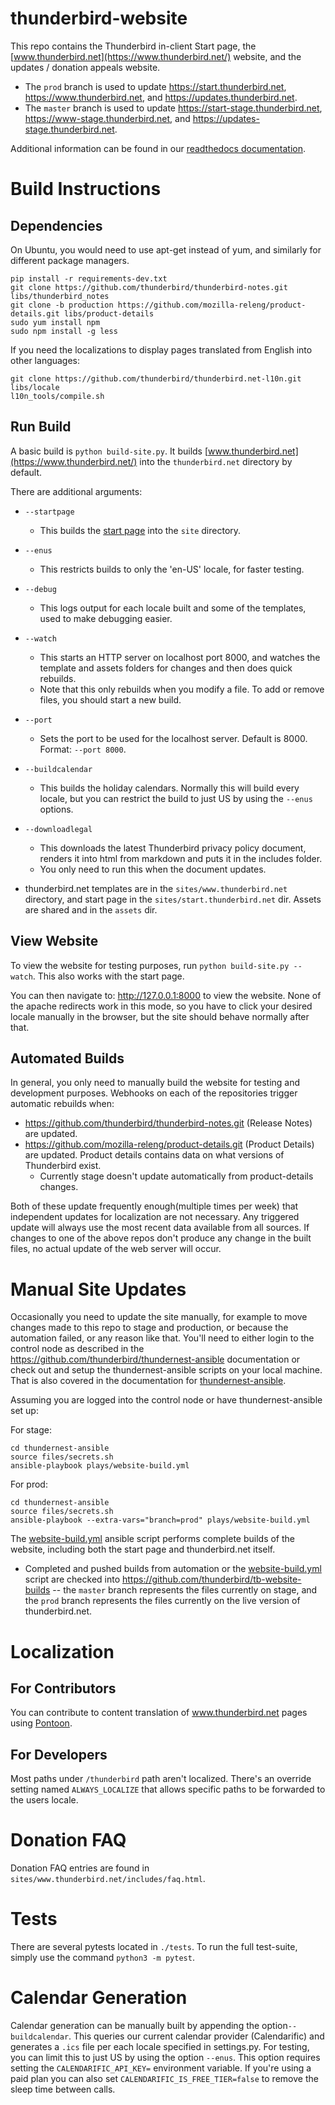 # thunderbird-website

This repo contains the Thunderbird in-client Start page, the [www.thunderbird.net](https://www.thunderbird.net/) website, and the updates / donation appeals website.
* The `prod` branch is used to update https://start.thunderbird.net, https://www.thunderbird.net, and https://updates.thunderbird.net.
* The `master` branch is used to update https://start-stage.thunderbird.net, https://www-stage.thunderbird.net, and https://updates-stage.thunderbird.net.

Additional information can be found in our [readthedocs documentation](https://thunderbird-website.readthedocs.io/en/latest/).

# Build Instructions

## Dependencies
On Ubuntu, you would need to use apt-get instead of yum, and similarly for different package managers.

```
pip install -r requirements-dev.txt
git clone https://github.com/thunderbird/thunderbird-notes.git libs/thunderbird_notes
git clone -b production https://github.com/mozilla-releng/product-details.git libs/product-details
sudo yum install npm
sudo npm install -g less
```

If you need the localizations to display pages translated from English into other languages:

```
git clone https://github.com/thunderbird/thunderbird.net-l10n.git libs/locale
l10n_tools/compile.sh
```

## Run Build

A basic build is `python build-site.py`.
It builds [www.thunderbird.net](https://www.thunderbird.net/) into the `thunderbird.net` directory by default.

There are additional arguments:

* `--startpage`
    * This builds the [start page](https://start.thunderbird.net/) into the `site` directory.
* `--enus`
    * This restricts builds to only the 'en-US' locale, for faster testing.
* `--debug`
    * This logs output for each locale built and some of the templates, used to make debugging easier.
* `--watch`
    * This starts an HTTP server on localhost port 8000, and watches the template and assets folders for changes and then does quick rebuilds.
    * Note that this only rebuilds when you modify a file. To add or remove files, you should start a new build.
* `--port`
    * Sets the port to be used for the localhost server. Default is 8000. Format: `--port 8000`.
* `--buildcalendar`
    * This builds the holiday calendars. Normally this will build every locale, but you can restrict the build to just US by using the `--enus` options.
* `--downloadlegal`
    * This downloads the latest Thunderbird privacy policy document, renders it into html from markdown and puts it in the includes folder. 
    * You only need to run this when the document updates.

* thunderbird.net templates are in the `sites/www.thunderbird.net` directory, and start page in the `sites/start.thunderbird.net` dir. Assets are shared and in the `assets` dir.

## View Website
To view the website for testing purposes, run `python build-site.py --watch`. This also works with the start page.

You can then navigate to: http://127.0.0.1:8000 to view the website. None of the apache redirects work in this mode, so you have to click your
desired locale manually in the browser, but the site should behave normally after that.

## Automated Builds
In general, you only need to manually build the website for testing and development purposes. Webhooks on each of the repositories trigger
automatic rebuilds when:

* https://github.com/thunderbird/thunderbird-notes.git (Release Notes) are updated.
* https://github.com/mozilla-releng/product-details.git (Product Details) are updated. Product details contains data on what versions of Thunderbird exist.
    * Currently stage doesn't update automatically from product-details changes.

Both of these update frequently enough(multiple times per week) that independent updates for localization are not necessary. Any triggered
update will always use the most recent data available from all sources. If changes to one of the above repos don't produce any change in the built files, no actual
update of the web server will occur.

# Manual Site Updates

Occasionally you need to update the site manually, for example to move changes made to this repo to stage and production, or because the automation
failed, or any reason like that. You'll need to either login to the control node as described in the https://github.com/thunderbird/thundernest-ansible documentation
or check out and setup the thundernest-ansible scripts on your local machine. That is also covered in the documentation for [thundernest-ansible](https://github.com/thunderbird/thundernest-ansible).

Assuming you are logged into the control node or have thundernest-ansible set up:

For stage:
```
cd thundernest-ansible
source files/secrets.sh
ansible-playbook plays/website-build.yml
```

For prod:
```
cd thundernest-ansible
source files/secrets.sh
ansible-playbook --extra-vars="branch=prod" plays/website-build.yml
```

The [website-build.yml](https://github.com/thunderbird/thundernest-ansible/blob/master/plays/website-build.yml) ansible script performs complete builds of the website, including both the start
page and thunderbird.net itself.

* Completed and pushed builds from automation or the [website-build.yml](https://github.com/thunderbird/thundernest-ansible/blob/master/plays/website-build.yml) script are checked into https://github.com/thunderbird/tb-website-builds -- the `master` branch represents the files currently on stage, and the `prod` branch represents the files currently on the live version of thunderbird.net.

# Localization

## For Contributors

You can contribute to content translation of www.thunderbird.net pages using [Pontoon](https://pontoon.mozilla.org/projects/thunderbirdnet/).

## For Developers

Most paths under `/thunderbird` path aren't localized. There's an override setting named `ALWAYS_LOCALIZE` that allows specific paths to be forwarded to the users locale.

# Donation FAQ

Donation FAQ entries are found in `sites/www.thunderbird.net/includes/faq.html`.

# Tests

There are several pytests located in `./tests`. To run the full test-suite, simply use the command `python3 -m pytest`.

# Calendar Generation

Calendar generation can be manually built by appending the option`--buildcalendar`. This queries our current calendar provider (Calendarific) and generates a `.ics` file per each locale specified in settings.py. For testing, you can limit this to just US by using the option `--enus`. 
This option requires setting the `CALENDARIFIC_API_KEY=` environment variable. If you're using a paid plan you can also set `CALENDARIFIC_IS_FREE_TIER=false` to remove the sleep time between calls.
